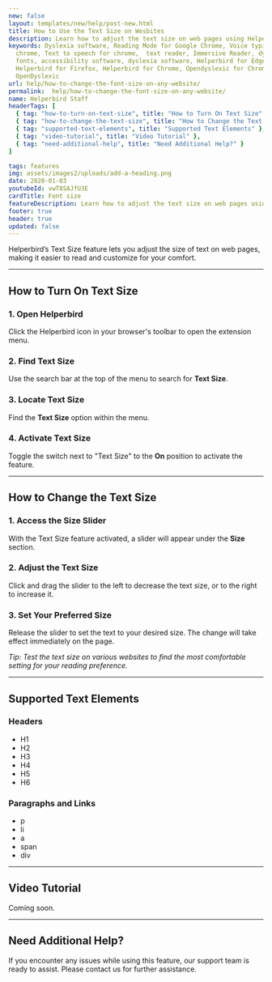 ```yaml
---
new: false
layout: templates/new/help/post-new.html
title: How to Use the Text Size on Wesbites
description: Learn how to adjust the text size on web pages using Helperbird. This guide shows you how to easily customize text size for better readability and comfort.
keywords: Dyslexia software, Reading Mode for Google Chrome, Voice typing for
  chrome, Text to speech for chrome,  text reader, Immersive Reader, dyslexia
  fonts, accessibility software, dyslexia software, Helperbird for Edge,
  Helperbird for Firefox, Helperbird for Chrome, Opendyslexic for Chrome,
  OpenDyslexic
url: help/how-to-change-the-font-size-on-any-website/
permalink:  help/how-to-change-the-font-size-on-any-website/
name: Helperbird Staff
headerTags: [
  { tag: "how-to-turn-on-text-size", title: "How to Turn On Text Size" },
  { tag: "how-to-change-the-text-size", title: "How to Change the Text Size" },
  { tag: "supported-text-elements", title: "Supported Text Elements" },
  { tag: "video-tutorial", title: "Video Tutorial" },
  { tag: "need-additional-help", title: "Need Additional Help?" }
]

tags: features
img: assets/images2/uploads/add-a-heading.png
date: 2020-01-03
youtubeId: vwT8SAJfU3E
cardTitle: Font size
featureDescription: Learn how to adjust the text size on web pages using Helperbird. This guide shows you how to easily customize text size for better readability and comfort.
footer: true
header: true
updated: false
---
```


Helperbird’s Text Size feature lets you adjust the size of text on web pages, making it easier to read and customize for your comfort.

---

## How to Turn On Text Size

### 1. Open Helperbird

Click the Helperbird icon in your browser's toolbar to open the extension menu.

### 2. Find Text Size

Use the search bar at the top of the menu to search for **Text Size**.

### 3. Locate Text Size

Find the **Text Size** option within the menu.

### 4. Activate Text Size

Toggle the switch next to "Text Size" to the **On** position to activate the feature.

---

## How to Change the Text Size

### 1. Access the Size Slider

With the Text Size feature activated, a slider will appear under the **Size** section.

### 2. Adjust the Text Size

Click and drag the slider to the left to decrease the text size, or to the right to increase it.

### 3. Set Your Preferred Size

Release the slider to set the text to your desired size. The change will take effect immediately on the page.

*Tip: Test the text size on various websites to find the most comfortable setting for your reading preference.*

---

## Supported Text Elements

### Headers

- H1
- H2
- H3
- H4
- H5
- H6

### Paragraphs and Links

- p
- li
- a
- span
- div

---

## Video Tutorial

Coming soon.

---

## Need Additional Help?

If you encounter any issues while using this feature, our support team is ready to assist. Please contact us for further assistance.
